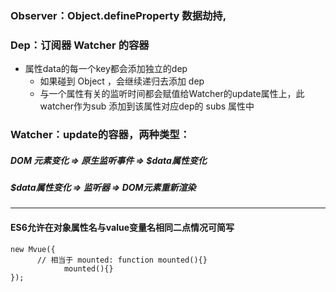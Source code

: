 <!--
 * @Author: luhongxuant
 * @Date: 2021-05-17 20:17:27
 * @LastEditors: luhongxuan
 * @LastEditTime: 2021-05-17 20:38:32
 * @Description: Do no edit
-->
### Observer：Object.defineProperty 数据劫持,

### Dep：订阅器 Watcher 的容器
+ 属性data的每一个key都会添加独立的dep
  + 如果碰到 Object ，会继续递归去添加 dep   
  + 与一个属性有关的监听时间都会赋值给Watcher的update属性上，此watcher作为sub
添加到该属性对应dep的 subs 属性中
### Watcher：update的容器，两种类型：
##### DOM 元素变化 => 原生监听事件 => $data属性变化 
##### $data属性变化 => 监听器 => DOM元素重新渲染



<hr>

#### ES6允许在对象属性名与value变量名相同二点情况可简写

```
new Mvue({
      // 相当于 mounted: function mounted(){}
			mounted(){}
});
```
